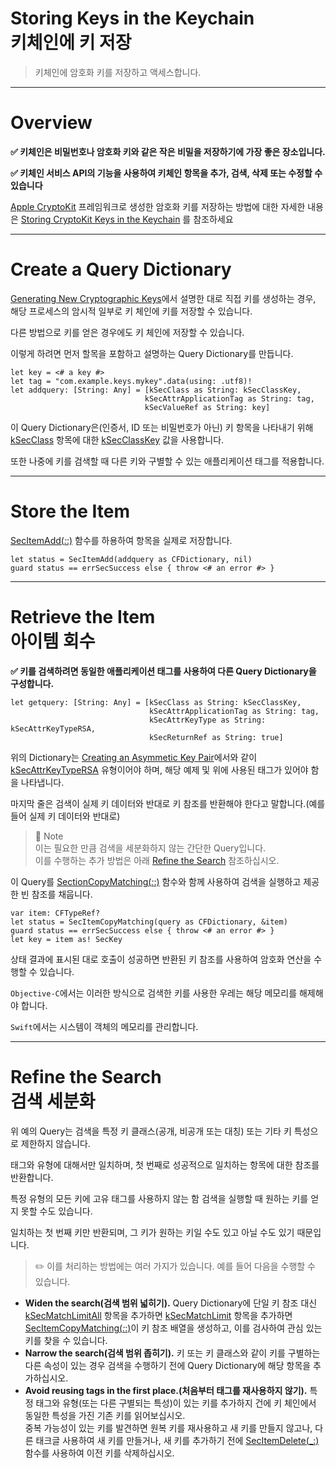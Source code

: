 # Storing Keys in the Keychain</br>키체인에 키 저장</br>

> 키체인에 암호화 키를 저장하고 액세스합니다.</br>

---

# Overview</br>

**✅ 키체인은 비밀번호나 암호화 키와 같은 작은 비밀을 저장하기에 가장 좋은 장소입니다.**</br>

**✅ 키체인 서비스 API의 기능을 사용하여 키체인 항목을 추가, 검색, 삭제 또는 수정할 수 있습니다**</br>

[Apple CryptoKit](https://developer.apple.com/documentation/cryptokit) 프레임워크로 생성한 암호화 키를 저장하는 방법에 대한 자세한 내용은 [Storing CryptoKit Keys in the Keychain](https://developer.apple.com/documentation/cryptokit/storing_cryptokit_keys_in_the_keychain) 를 참조하세요</br>

---

# Create a Query Dictionary</br>

[Generating New Cryptographic Keys](https://developer.apple.com/documentation/security/certificate_key_and_trust_services/keys/generating_new_cryptographic_keys)에서 설명한 대로 직접 키를 생성하는 경우, 해당 프로세스의 암시적 일부로 키 체인에 키를 저장할 수 있습니다.</br>

다른 방법으로 키를 얻은 경우에도 키 체인에 저장할 수 있습니다.</br>

이렇게 하려면 먼저 할목을 포함하고 설명하는 Query Dictionary를 만듭니다.</br>

```swift!
let key = <# a key #>
let tag = "com.example.keys.mykey".data(using: .utf8)!
let addquery: [String: Any] = [kSecClass as String: kSecClassKey,
                              kSecAttrApplicationTag as String: tag,
                              kSecValueRef as String: key]
```

이 Query Dictionary은(인증서, ID 또는 비밀번호가 아닌) 키 항목을 나타내기 위해 [kSecClass](https://developer.apple.com/documentation/security/ksecclasskey) 항목에 대한 [kSecClassKey](https://developer.apple.com/documentation/security/ksecclass) 값을 사용합니다.</br>

또한 나중에 키를 검색할 때 다른 키와 구별할 수 있는 애플리케이션 태그를 적용합니다.</br>

---

# Store the Item</br>

[SecItemAdd(_:_:)](https://developer.apple.com/documentation/security/1401659-secitemadd) 함수를 하용하여 항목을 실제로 저장합니다.

```swift!
let status = SecItemAdd(addquery as CFDictionary, nil)
guard status == errSecSuccess else { throw <# an error #> }
```

---

# Retrieve the Item</br>아이템 회수</br>

**✅ 키를 검색하려면 동일한 애플리케이션 태그를 사용하여 다른 Query Dictionary을 구성합니다.**</br>

```swift!
let getquery: [String: Any] = [kSecClass as String: kSecClassKey,
                               kSecAttrApplicationTag as String: tag,
                               kSecAttrKeyType as String: kSecAttrKeyTypeRSA,
                               kSecReturnRef as String: true]
```

위의 Dictionary는 [Creating an Asymmetic Key Pair](https://developer.apple.com/documentation/security/certificate_key_and_trust_services/keys/generating_new_cryptographic_keys#2863927)에서와 같이 [kSecAttrKeyTypeRSA](https://developer.apple.com/documentation/security/ksecattrkeytypersa) 유형이어야 하며, 해당 예제 및 위에 사용된 태그가 있어야 함을 나타냅니다.</br>

마지막 줄은 검색이 실제 키 데이터와 반대로 키 참조를 반환해야 한다고 말합니다.(예를 들어 실제 키 데이터와 반대로)</br>

> 📌 Note</br>
> 이는 필요한 만큼 검색을 세분화하지 않는 간단한 Query입니다.</br>
> 이를 수행하는 추가 방법은 아래 [Refine the Search](https://developer.apple.com/documentation/security/certificate_key_and_trust_services/keys/storing_keys_in_the_keychain#2940891) 참조하십시오.</br>

이 Query를 [SectionCopyMatching(_:_:)](https://developer.apple.com/documentation/security/1398306-secitemcopymatching) 함수와 함께 사용하여 검색을 실행하고 제공한 빈 참조를 채웁니다.</br>

```swift!
var item: CFTypeRef?
let status = SecItemCopyMatching(query as CFDictionary, &item)
guard status == errSecSuccess else { throw <# an error #> }
let key = item as! SecKey
```

상태 결과에 표시된 대로 호출이 성공하면 반환된 키 참조를 사용하여 암호화 연산을 수행할 수 있습니다.</br>

`Objective-C`에서는 이러한 방식으로 검색한 키를 사용한 우레는 해당 메모리를 해제해야 합니다.</br>

`Swift`에서는 시스템이 객체의 메모리를 관리합니다.</br>

---

# Refine the Search</br>검색 세분화</br>

위 예의 Query는 검색을 특정 키 클래스(공개, 비공개 또는 대칭) 또는 기타 키 특성으로 제한하지 않습니다.</br>

태그와 유형에 대해서만 일치하며, 첫 번째로 성공적으로 일치하는 항목에 대한 참조를 반환합니다.</br>

특정 유형의 모든 키에 고유 태그를 사용하지 않는 함 검색을 실행할 때 원하는 키를 얻지 못할 수도 있습니다.</br>

일치하는 첫 번째 키만 반환되며, 그 키가 원하는 키일 수도 있고 아닐 수도 있기 때문입니다.</br>

> ✏️ 이를 처리하는 방법에는 여러 가지가 있습니다. 예를 들어 다음을 수행할 수 있습니다.</br>

- **Widen the search(검색 범위 넓히기).** Query Dictionary에 단일 키 참조 대신 [kSecMatchLimitAll](https://developer.apple.com/documentation/security/ksecmatchlimitall) 항목을 추가하면 [kSecMatchLimit](https://developer.apple.com/documentation/security/ksecmatchlimit) 항목을 추가하면 [SecItemCopyMatching(_:_:)](https://developer.apple.com/documentation/security/1398306-secitemcopymatching)이 키 참조 배열을 생성하고, 이를 검사하여 관심 있는 키를 찾을 수 있습니다.</br>
- **Narrow the search(검색 범위 좁히기).** 키 또는 키 클래스와 같이 키를 구별하는 다른 속성이 있는 경우 검색을 수행하기 전에 Query Dictionary에 해당 항목을 추가하십시오.</br>
- **Avoid reusing tags in the first place.(처음부터 태그를 재사용하지 않기).** 특정 태그와 유형(또는 다른 구별되는 특성)이 있는 키를 추가하지 건에 키 체인에서 동일한 특성을 가진 기존 키를 읽어보십시오.</br>중복 가능성이 있는 키를 발견하면 원복 키를 재사용하고 새 키를 만들지 않고나, 다른 태크글 사용하여 새 키를 만들거나, 새 키를 추가하기 전에 [SecItemDelete(_:)](https://developer.apple.com/documentation/security/1395547-secitemdelete) 함수를 사용하여 이전 키를 삭제하십시오.</br>
